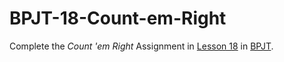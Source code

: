 # BPJT-18-Count-em-Right
Complete the _Count 'em Right_ Assignment in [Lesson 18](https://drive.google.com/file/d/1pkzBSQ5XaHgv5-C6molgVb7hO_4UJ8Ho/view?usp=sharing) in [BPJT](https://drive.google.com/file/d/1khkhu3q0Rbj6VumUkwz1lBz6oSWMF_XH/view?usp=sharing). 
